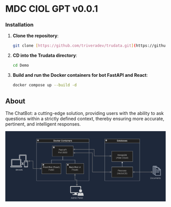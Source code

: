 # MDC CIOL GPT v0.0.1

### Installation

1. **Clone the repository**:

   ```bash
   git clone [https://github.com/triveradev/trudata.git](https://github.com/ReneMazuela/Demo.git)
   ```

2. **CD into the Trudata directory**:

   ```bash
   cd Demo
   ```


3. **Build and run the Docker containers for bot FastAPI and React**:

   ```bash
   docker compose up --build -d
   ```
## About

The ChatBot: a cutting-edge solution, providing users with the ability to ask questions within a strictly defined context, thereby ensuring more accurate, pertinent, and intelligent responses.

![Architecture](documents/Layout.png)
